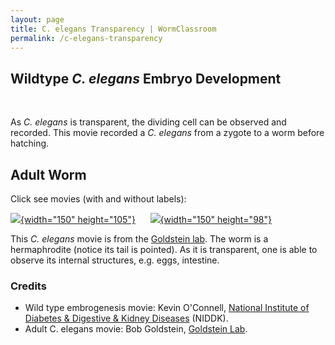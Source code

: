 ```yaml
---
layout: page
title: C. elegans Transparency | WormClassroom
permalink: /c-elegans-transparency
---
```

Wildtype *C. elegans* Embryo Development
----------------------------------------

 

As *C. elegans* is transparent, the dividing cell can be observed and
recorded. This movie recorded a *C. elegans* from a zygote to a worm
before hatching.

Adult Worm
----------

Click see movies (with and without labels):

[![](/files/worm/WormMouth.jpg){width="150"
height="105"}](/files/worm/crawl.mov)     
[![](/files/worm/labelCrawlWorm.jpg){width="150"
height="98"}](/files/worm/labelCrawlworm.mov)

This *C. elegans* movie is from the [Goldstein
lab](http://labs.bio.unc.edu/Goldstein/). The worm is a hermaphrodite
(notice its tail is pointed). As it is transparent, one is able to
observe its internal structures, e.g. eggs, intestine.

### Credits

-   Wild type embrogenesis movie: Kevin O'Connell, [National Institute
    of Diabetes & Digestive & Kidney
    Diseases](https://www.niddk.nih.gov) (NIDDK).
-   Adult C. elegans movie: Bob Goldstein, [Goldstein
    Lab](http://labs.bio.unc.edu/Goldstein/movies.html).
